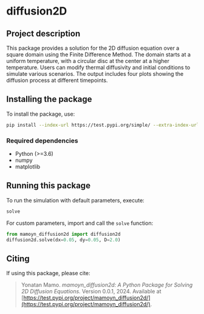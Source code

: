 # diffusion2D

## Project description

This package provides a solution for the 2D diffusion equation over a square domain using the Finite Difference Method. The domain starts at a uniform temperature, with a circular disc at the center at a higher temperature. Users can modify thermal diffusivity and initial conditions to simulate various scenarios. The output includes four plots showing the diffusion process at different timepoints.

## Installing the package

To install the package, use:

```bash
pip install --index-url https://test.pypi.org/simple/ --extra-index-url https://pypi.org/simple mamoyn_diffusion2d

```

### Required dependencies

- Python (>=3.6)
- numpy
- matplotlib

## Running this package

To run the simulation with default parameters, execute:

```bash
solve
```

For custom parameters, import and call the `solve` function:

```python
from mamoyn_diffusion2d import diffusion2d
diffusion2d.solve(dx=0.05, dy=0.05, D=2.0)
```

## Citing

If using this package, please cite:

> Yonatan Mamo. *mamoyn_diffusion2d: A Python Package for Solving 2D Diffusion Equations.* Version 0.0.1, 2024. Available at [https://test.pypi.org/project/mamoyn_diffusion2d/](https://test.pypi.org/project/mamoyn_diffusion2d/).
